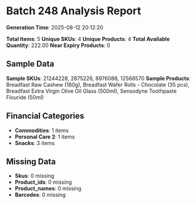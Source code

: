 # Batch 248 Analysis Report

**Generation Time**: 2025-08-12 20:12:20

**Total Items**: 5
**Unique SKUs**: 4
**Unique Products**: 4
**Total Available Quantity**: 222.00
**Near Expiry Products**: 0

## Sample Data
**Sample SKUs**: 21244228, 2875226, 8976088, 12568570
**Sample Products**: Breadfast Raw Cashew (180g), Breadfast Wafer Rolls - Chocolate (35 pcs), Breadfast Extra Virgin Olive Oil Glass (500ml), Sensodyne Toothpaste Flouride (50ml)

## Financial Categories
- **Commodities**: 1 items
- **Personal Care 2**: 1 items
- **Snacks**: 3 items

## Missing Data
- **Skus**: 0 missing
- **Product_ids**: 0 missing
- **Product_names**: 0 missing
- **Barcodes**: 0 missing
